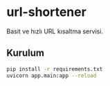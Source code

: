 # url-shortener

Basit ve hızlı URL kısaltma servisi.

## Kurulum

```bash
pip install -r requirements.txt
uvicorn app.main:app --reload